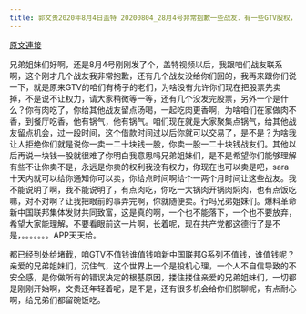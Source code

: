 ```yaml
---
title: 郭文贵2020年8月4日盖特 20200804_28月4号非常抱歉一些战友．有一些GTV股权，现在要部分转让有关这些要求信息没有及时回复……请战友们能够理解
---
```


[原文連接](https://gnews.org/ThreadView/53481935)

兄弟姐妹们好啊，还是8月4号刚刚发了个，盖特视频以后，我跟咱们战友联系啊，这个刚才几个战友我非常抱歉，还有几个战友没给你们回的，我再来跟你们说一下，就是原来GTV的咱们有椅子的老们，为啥没有允许你们现在把股票先卖掉，不是说不让权力，请大家稍微等一等，还有几个没发完股票，另外一个是什么？你有肉吃了，你给其他战友留点汤喝，一起吃肉更香啊，为啥咱们在家做肉不香，到餐厅吃香，他有锅气，他有锅气。咱们现在就是大家聚集点锅气，给其他战友留点机会，过一段时间，这个借款时间过以后你就可以交易了，是不是？为啥我让人拒绝你们就是说你一卖一二十块钱一股，你卖一股一二十块钱战友们。其他以后再说一块钱一股就很难了你明白我意思吗兄弟姐妹们，是不是希望你们能够理解有些不让你卖不是，永远是你卖的权利我没有权力，你现在也可以卖是吧，sara十天内就可以给你通知你可以卖，你给点时间啊给个一两个月时间让这些战友。我不能说明了啊，我不能说明了，有点肉吃，你吃一大锅肉开锅肉焖肉，也有点饭吃嘛，对不对啊？让我把眼前的事弄完啊，你就随便卖。行吗兄弟姐妹们。爆料革命新中国联邦集体发财共同致富，这是真的啊，一个也不能落下，一个也不要放弃，希望大家能理解，不要看眼前这一片啊，长着呢，现在共产党都这德行了是不是，。。。。。。。APP天天给。

  都已经到处给堵截，咱GTV不值钱谁值钱咱新中国联邦G系列不值钱，谁值钱呢？亲爱的兄弟姐妹们，沉住气，这个世界上一个是投机心理，一个人不自信导致的不安全感，是你做所有的错误决定的根基原因，搂住搂住亲爱的兄弟姐妹们，一切都是刚刚开始啊，文贵还年轻着呢，是不是，还有很多机会给你们脱聊呢，有点耐心啊，给兄弟们都留碗饭吃。
